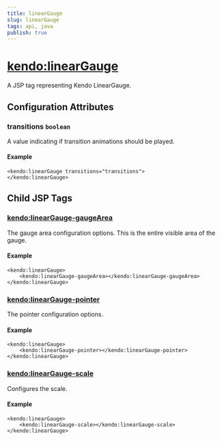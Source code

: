 ```yaml
---
title: linearGauge
slug: linearGauge
tags: api, java
publish: true
---
```


# <kendo:linearGauge>
A JSP tag representing Kendo LinearGauge.


## Configuration Attributes


### transitions `boolean`

A value indicating if transition animations should be played.

#### Example
    <kendo:linearGauge transitions="transitions">
    </kendo:linearGauge>



## Child JSP Tags

### [<kendo:linearGauge-gaugeArea>](/api/wrappers/jsp/lineargauge/gaugearea)

The gauge area configuration options.
This is the entire visible area of the gauge.

#### Example

    <kendo:linearGauge>
        <kendo:linearGauge-gaugeArea></kendo:linearGauge-gaugeArea>
    </kendo:linearGauge>
 
### [<kendo:linearGauge-pointer>](/api/wrappers/jsp/lineargauge/pointer)

The pointer configuration options.

#### Example

    <kendo:linearGauge>
        <kendo:linearGauge-pointer></kendo:linearGauge-pointer>
    </kendo:linearGauge>
 
### [<kendo:linearGauge-scale>](/api/wrappers/jsp/lineargauge/scale)

Configures the scale.

#### Example

    <kendo:linearGauge>
        <kendo:linearGauge-scale></kendo:linearGauge-scale>
    </kendo:linearGauge>
 
